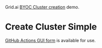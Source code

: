 Grid.ai [BYOC Cluster creation](https://docs.grid.ai/platform/upgrades/adding-custom-cloud-credentials) demo.

# Create Cluster Simple

[GitHub Actions GUI form](./.github/workflows/cluster-create.yml) is available for use.  


